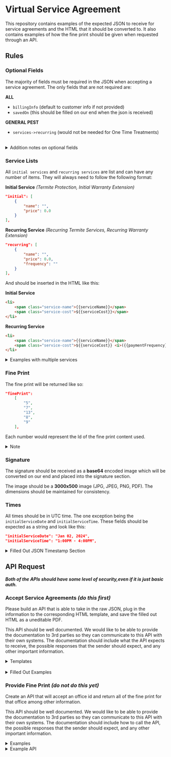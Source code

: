 # Virtual Service Agreement

This repository contains examples of the expected JSON to receive for service agreements and the HTML that it should be converted to. It also contains examples of how the fine print should be given when requested through an API.

## Rules

### Optional Fields
The majority of fields must be required in the JSON when accepting a service agreement. The only fields that are not required are:

**ALL**
- `billingInfo` (default to customer info if not provided)
- `savedOn` (this should be filled on our end when the json is received)

**GENERAL PEST**
- `services->recurring` (would not be needed for One Time Treatments)

<br>

<details>
<summary>Addition notes on optional fields</summary>
<br>

*Technically any service field could be optional but there will always be an initial service as this would just be the first/only service they receive.*

*It should be safe to just build in that if there is any service found in the JSON that it is a valid service agreement and should be saved and processed.*

</details>

### Service Lists
All `initial services` and `recurring services` are list and can have any number of items. They will always need to follow the following format:




**Initial Service** *(Termite Protection, Initial Warranty Extension)*
```json
"initial": [
    {
        "name": "",
        "price": 0.0
    }
],
```

**Recurring Service** *(Recurring Termite Services, Recurring Warranty Extension)*

```json
"recurring": [
    {
        "name": "",
        "price": 0.0,
        "frequency": ""
    }
],
```

And should be inserted in the HTML like this:

**Initial Service**
```html
<li>
    <span class="service-name">{{serviceName}}</span>
    <span class="service-cost">${{serviceCost}}</span>
</li>
```
**Recurring Service**
```html
<li>
    <span class="service-name">{{serviceName}}</span>
    <span class="service-cost">${{serviceCost}} <i>({{paymentFrequency}})</i></span>
</li>

```

<details>
<summary>Examples with multiple services</summary>

```json
"recurring": [
    {
        "serviceName": "Pest Control",
        "serviceCost": 56.00,
        "paymentFrequency": "Monthly"
    },
    {
        "serviceName": "Rodent Control",
        "serviceCost": 60.00,
        "paymentFrequency": "Per Service"
    }

],
```

```html
<li>
  <span class="service-name">Pest Control</span>
  <span class="service-cost">$56.00 <i>(Monthly)</i></span>
</li>
<li>
  <span class="service-name">Rodent Control</span>
  <span class="service-cost">$60.00 <i>(Per Service)</i></span>
</li>
```
</details>

### Fine Print 

The fine print will be returned like so:

```JSON
"finePrint":
    [
        "5",
        "7",
        "13",
        "8",
        "9"
    ],
```

Each number would represent the Id of the fine print content used. 

<details>
<summary>Note</summary>

The contents can be found in the ServiceAgreementFinePrintContent table. For testing purposes you can use any numbers between 3 and 37 at this time 

</details>

### Signature

The signature should be received as a **base64** encoded image which will be converted on our end and placed into the signature section. 

The image should be a **3000x500** image (JPG, JPEG, PNG, PDF). The dimensions should be maintained for consistency. 

### Times

All times should be in UTC time. The one exception being the `initialServiceDate` and `initialServiceTime`. These fields should be expected as a string and look like this:

```json
"initialServiceDate": "Jan 02, 2024",
"initialServiceTime": "1:00PM - 4:00PM",
```

<details>
<summary>Filled Out JSON Timestamp Section </summary>
<br>

```json
"timestamps": 
{
    "createdOn": "2023-11-08T22:33:22.358Z",
    "openedOn": "2023-11-08T22:34:22.358Z",
    "signedOn": "2023-11-08T22:46:22.358Z",
    "submittedOn": "2023-11-08T22:46:52.358Z",
    "savedOn": "2023-11-08T22:46:52.358Z"
}
```
</details>


## API Request

***Both of the APIs should have some level of security,even if it is just basic auth.***

### Accept Service Agreements ***(do this first)***

Please build an API that is able to take in the raw JSON, plug in the information to the corresponding HTML template, and save the filled out HTML as a uneditable PDF.

This API should be well documented. We would like to be able to provide the documentation to 3rd parties so they can communicate to this API with their own systems. The documentation should include what the API expects to receive, the possible responses that the sender should expect, and any other important information.


<details>
<summary>Templates</summary>

**General Pest**

- [JSON](https://github.com/DexterBulwark/VirtualServiceAgreements/blob/main/receiveAgreements/json/templates/general_pest.json)

- [HTML](https://github.com/DexterBulwark/VirtualServiceAgreements/blob/main/receiveAgreements/html/templates/generalPest.html)

**Termite Control**

- [JSON](https://github.com/DexterBulwark/VirtualServiceAgreements/blob/main/receiveAgreements/json/templates/termite_control.json)

- [HTML](https://github.com/DexterBulwark/VirtualServiceAgreements/blob/main/receiveAgreements/html/templates/termiteControl.html)

**Termite Warranty**

- [JSON](https://github.com/DexterBulwark/VirtualServiceAgreements/blob/main/receiveAgreements/json/templates/termite_warranty.json)

- [HTML](https://github.com/DexterBulwark/VirtualServiceAgreements/blob/main/receiveAgreements/html/templates/termiteWarranty.html)

</details>

<br>

<details>
<summary>Filled Out Examples</summary>

**General Pest**

- [JSON](https://github.com/DexterBulwark/VirtualServiceAgreements/blob/main/receiveAgreements/json/examples/general_pest.json)

- [HTML](https://github.com/DexterBulwark/VirtualServiceAgreements/blob/main/receiveAgreements/html/examples/generalPest.html)

- [PDF](https://github.com/DexterBulwark/VirtualServiceAgreements/blob/main/receiveAgreements/html/examples/pdfExamples/generalPest.pdf)

**Termite Control**

- [JSON](https://github.com/DexterBulwark/VirtualServiceAgreements/blob/main/receiveAgreements/json/examples/termite_control.json)

- [HTML](https://github.com/DexterBulwark/VirtualServiceAgreements/blob/main/receiveAgreements/html/examples/termiteControl.html)

- [PDF](https://github.com/DexterBulwark/VirtualServiceAgreements/blob/main/receiveAgreements/html/examples/pdfExamples/termiteControl.pdf)

**Termite Warranty**

- [JSON](https://github.com/DexterBulwark/VirtualServiceAgreements/blob/main/receiveAgreements/json/examples/termite_warranty.json)

- [HTML](https://github.com/DexterBulwark/VirtualServiceAgreements/blob/main/receiveAgreements/html/examples/termiteWarranty.html)

- [PDF](https://github.com/DexterBulwark/VirtualServiceAgreements/blob/main/receiveAgreements/html/examples/pdfExamples/termiteWarranty.pdf)

</details>


### Provide Fine Print ***(do not do this yet)***

Create an API that will accept an office id and return all of the fine print for that office among other information. 

This API should be well documented. We would like to be able to provide the documentation to 3rd parties so they can communicate to this API with their own systems. The documentation should include how to call the API, the possible responses that the sender should expect, and any other important information.

<details>
<summary>Examples</summary>

Empty JSON
``` json
{
    "officeId": 0,
    "officeName": "",
    "streetAddress": "",
    "city": "",
    "state": "",
    "zip": "",
    "phoneNumber": "",
    "licenses": {
        "": {
            "generalPest": "",
            "termite": "",
            "lawnAndWeed": ""
        }
    },
    "finePrintContentOrder": [
        {
            "": ""
        }
    ],
    "finePrintContent": {
        "": {
            "": ""
        }
    },
    "finePrintContentRules": {
        "": {
            "include": {
                "": [
                    {
                        "office": "",
                        "stateCode": "",
                        "isBuilder": "",
                        "category": "",
                        "serviceType": "",
                        "include": ""
                    }
                ]
            },
            "exclude": {
                "": [
                    {
                        "office": "",
                        "stateCode": "",
                        "isBuilder": "",
                        "category": "",
                        "serviceType": "",
                        "include": ""
                    }
                ]
            }
        }
    }
}
```

<details>
<summary>Filled JSON</summary>

``` json
{
    "officeId": 7,
    "officeName": "Saint George",
    "streetAddress": "56 North 500 East",
    "city": "Saint George",
    "state": "UT",
    "zip": "84770",
    "phoneNumber": "(435) 627-8840",
    "licenses": {
        "UT": {
            "generalPest": "4000-467",
            "termite": "4000-467",
            "lawnAndWeed": "4000-467"
        },
        "NV": {
            "generalPest": "5253",
            "termite": "5253",
            "lawnAndWeed": "5253"
        },
        "AZ": {
            "generalPest": "5632",
            "termite": "5632",
            "lawnAndWeed": "5632"
        }
    },
    "finePrintContentOrder": [
        {
            "2": "Bulwark is hereby authorized..."
        },
        {
            "3": "Important: Customer Understand..."
        },
        {
            "6": "BULWARK PROPERTY"
        }
    ],
    "finePrintContent": {
        "Bulwark is hereby authorized...": {
            "4": "BULWARK is hereby authorized to install bait stations in and around Customer's premises on the Installation Date Range listed on this AGREEMENT. Prior to Installation, BULWARK will provide Customer a Subterranean Termite Post-Construction Treatment Estimate / Disclosure Document."
        },
        "Important: Customer Understand...": {
            "5": "IMPORTANT: Customer understands that BULWARK will not be responsible for repairs or replacement of damaged material to any structure situated on Customer's premises or their contents caused by Subterranean Termites or other wood destroying organisms. The term “Service” or “Services” under this Agreement means the bait station program, and Guarantee set forth below. If during the effective period of this Agreement, BULWARK, for whatever reason, changes the type of bait being used or ceases to offer a bait program in Customer's area, an appropriate alternative treatment method, if available, will be determined by and performed by BULWARK at no additional charge to Customer. The bait stations and all components are owned at all times by BULWARK and may be removed at any time by BULWARK at its discretion, (i) for replacement with an alternative treatment method, (ii) upon the termination of this Agreement; or, (iii) if BULWARK ceases to offer a bait program in this Customer's area. BULWARK'S Services under this Agreement are expressly related to Subterranean Termites. Customer expressly waives and releases BULWARK from any and all claims of liability for personal injury and/or property damage resulting from the Services performed, by Bulwark including damages to Customer's home, other structures, or their contents, whether preexisting or after the Services are performed, caused by an infestation of, or damage resulting from Subterranean Termites (including Formosan Termites), Boring Beetles, Wood Decay Fungus or any other Wood Destroying organisms. Customer shall receive the following Retreatment Guarantee after the installation of the bait stations and payment.",
            "6": "IMPORTANT: Customer understands that BULWARK will not be responsible for repairs or replacement of damaged material to any structure situated on Customer's premises or their contents caused by Subterranean Termites or other wood destroying organisms. The term “Service” or “Services” under this Agreement means the Bulwark Retreatment Guarantee set forth below. BULWARK'S Retreatment Guarantee and Services under this Agreement are expressly related to Subterranean Termites. Customer expressly waives and releases BULWARK from any and all claims of liability for personal injury and/or property damage resulting from the Services performed, by Bulwark including damages to Customer's home, other structures, or their contents, whether preexisting or after the Services are performed, caused by an infestation of, or damage resulting from Subterranean Termites (including Formosan Termites), Boring Beetles, Wood Decay Fungus or any other Wood Destroying organisms. The following Retreatment Guarantee shall be effective upon payment of the above Retreatment Guarantee Fees and/or payment of $1.00 to initiate this AGREEMENT."
        },
        "BULWARK PROPERTY": {
            "14": "Any bait stations, equipment or devices placed or installed at the Customer's property are not owned by the Customer and may be removed by BULWARK at its discretion, at any time, for any reason, including, but not limited to replacement with an alternative treatment method, as a practice of Integrated Pest Management, or upon the termination of this Agreement. Virtually all pesticides have some odor which may be present for a short while after application. If you or any member of your household has a sensitivity to chemical odor or chemicals, Bulwark recommends that you not have your home serviced for pest control until you have consulted your family physician. All technicians are licensed and bonded. You, the customer, may cancel this transaction at any time prior to midnight of the third business day after the date of this transaction."
        }
    },
    "finePrintContentRules": {
        "Bulwark is hereby authorized...": {
            "include": {
                "4": [
                    {
                        "office": "Saint George",
                        "stateCode": "AZ",
                        "isBuilder": "False",
                        "category": "General Pest",
                        "serviceType": "5 Treatment Program",
                        "include": "True"
                    },
                    {
                        "office": "Saint George",
                        "stateCode": "UT",
                        "isBuilder": "True",
                        "category": "General Pest",
                        "serviceType": "5 Treatment Program",
                        "include": "True"
                    }
                ]
            },
            "exclude": {}
        },
        "Important: Customer Understand...": {
            "include": {
                "5": [
                    {
                        "office": "Saint George",
                        "stateCode": "AZ",
                        "isBuilder": "True",
                        "category": "General Pest",
                        "serviceType": "5 Treatment Program",
                        "include": "True"
                    }
                ],
                "6": [
                    {
                        "office": "Saint George",
                        "stateCode": "AZ",
                        "isBuilder": "False",
                        "category": "General Pest",
                        "serviceType": "Gopher Control Additional",
                        "include": "True"
                    }
                ]
            },
            "exclude": {}
        },
        "BULWARK PROPERTY": {
            "include": {
                "14": [
                    {
                        "office": "",
                        "stateCode": "",
                        "isBuilder": "",
                        "category": "",
                        "serviceType": "",
                        "include": "True"
                    }
                ]
            },
            "exclude": {
                "14": [
                    {
                        "office": "Saint George",
                        "stateCode": "",
                        "isBuilder": "",
                        "category": "",
                        "serviceType": "",
                        "include": "False"
                    }
                ]
            }
        }
    }
}
```
</details>
</details>

<details>
<summary>Example API</summary>

Here is an example of a function API that does this. The API is written in Python and should not be used in production. For speed, reliability, and consistency we would like for it to be written in PHP. Please reach out to dexterd@bulwarkpest.com if you would like the raw Python code.

The API can be used [HERE](https://api-tools.tem-pest.com/v1/requestServiceAgreementsInfo?officeId=7)

Interactive documentation can be found [HERE](https://api-tools.tem-pest.com/v1/docs#/Service%20Agreement/request_service_agreement_requestServiceAgreementsInfo_get)


</details>